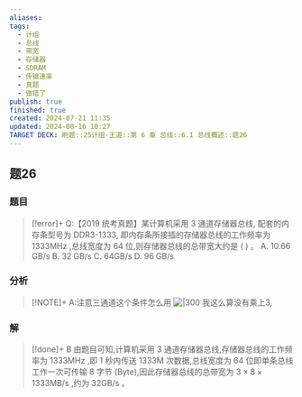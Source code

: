```yaml
---
aliases: 
tags:
  - 计组
  - 总线
  - 带宽
  - 存储器
  - SDRAM
  - 传输速率
  - 真题
  - 做错了
publish: true
finished: true
created: 2024-07-21 11:35
updated: 2024-08-16 10:27
TARGET DECK: 刷题::25计组-王道::第 6 章 总线::6.1 总线概述::题26
---
```

## 题26
### 题目
> [!error]+
> Q:【2019 统考真题】某计算机采用 3 通道存储器总线, 配套的内存条型号为 DDR3-1333, 即内存条所接插的存储器总线的工作频率为 ${1333}\mathrm{{MHz}}$ ,总线宽度为 64 位,则存储器总线的总带宽大约是 ( ) 。
> A. ${10.66}\mathrm{\;{GB}}/\mathrm{s}$ B. ${32}\mathrm{\;{GB}}/\mathrm{s}$ C. ${64}\mathrm{{GB}}/\mathrm{s}$ D. ${96}\mathrm{\;{GB}}/\mathrm{s}$
### 分析
> [!NOTE]+
> A:注意三通道这个条件怎么用
> ![|300](https://img.hwenyi.live/202408161028512.webp)
> 我这么算没有乘上3,
### 解
> [!done]+
> B
> 由题目可知,计算机采用 3 通道存储器总线,存储器总线的工作频率为 ${1333}\mathrm{{MHz}}$ ,即 1 秒内传送 ${1333}\mathrm{M}$ 次数据,总线宽度为 64 位即单条总线工作一次可传输 8 字节 (Byte),因此存储器总线的总带宽为 $3 \times  8 \times  {1333}\mathrm{{MB}}/\mathrm{s}$ ,约为 ${32}\mathrm{{GB}}/\mathrm{s}$ 。
<!--ID: 1723805555644-->